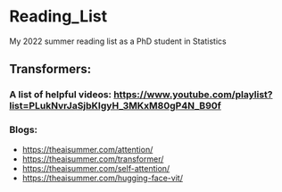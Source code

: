 # Reading_List
My 2022 summer reading list as a PhD student in Statistics

## Transformers:

### A list of helpful videos: https://www.youtube.com/playlist?list=PLukNvrJaSjbKIgyH_3MKxM80gP4N_B90f

### Blogs:
* https://theaisummer.com/attention/
* https://theaisummer.com/transformer/
* https://theaisummer.com/self-attention/
* https://theaisummer.com/hugging-face-vit/
